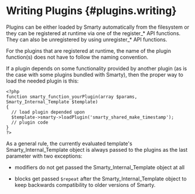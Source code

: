 Writing Plugins {#plugins.writing}
===============

Plugins can be either loaded by Smarty automatically from the filesystem
or they can be registered at runtime via one of the register\_\* API
functions. They can also be unregistered by using unregister\_\* API
functions.

For the plugins that are registered at runtime, the name of the plugin
function(s) does not have to follow the naming convention.

If a plugin depends on some functionality provided by another plugin (as
is the case with some plugins bundled with Smarty), then the proper way
to load the needed plugin is this:

    <?php
    function smarty_function_yourPlugin(array $params, Smarty_Internal_Template $template)
    {
      // load plugin depended upon
      $template->smarty->loadPlugin('smarty_shared_make_timestamp');
      // plugin code
    }
    ?>

As a general rule, the currently evaluated template\'s
Smarty\_Internal\_Template object is always passed to the plugins as the
last parameter with two exceptions:

- modifiers do not get passed the Smarty\_Internal\_Template object at
  all

- blocks get passed `$repeat` after the Smarty\_Internal\_Template
  object to keep backwards compatibility to older versions of Smarty.

